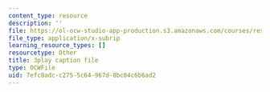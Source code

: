 ```yaml
---
content_type: resource
description: ''
file: https://ol-ocw-studio-app-production.s3.amazonaws.com/courses/res-3-002-collaborative-design-and-creative-expression-with-arduino-microcontrollers-january-iap-2017/7efc0adcc2755c64967d8bc04c6b6ad2_fppdTndwipg.vtt
file_type: application/x-subrip
learning_resource_types: []
resourcetype: Other
title: 3play caption file
type: OCWFile
uid: 7efc0adc-c275-5c64-967d-8bc04c6b6ad2
---
```

